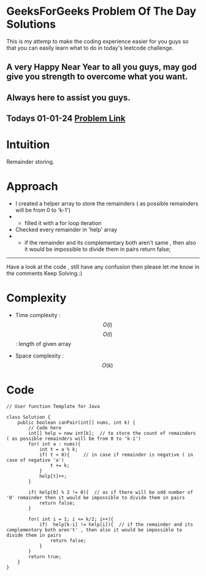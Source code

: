 # GeeksForGeeks Problem Of The Day Solutions

This is my attemp to make the coding experience easier for you guys so that you can easily learn what to do in today's leetcode challenge.


## A very Happy Near Year to all you guys, may god give you strength to overcome what you want.
## Always here to assist you guys.

## Todays 01-01-24 [Problem Link](https://www.geeksforgeeks.org/problems/array-pair-sum-divisibility-problem3257/1)

# Intuition
<!-- Describe your first thoughts on how to solve this problem. -->
Remainder storing.

# Approach
<!-- Describe your approach to solving the problem. -->
- I created a helper array to store the remainders ( as possible remainders will be from 0 to 'k-1')
- - filled it with a for loop iteration
- Checked every remainder in 'help' array
- - if the remainder and its complementary both aren't same , then also it would be impossible to divide them in pairs
                return false;
---
Have a look at the code , still have any confusion then please let me know in the comments
Keep Solving.:)

# Complexity
- Time complexity : $$O(l)$$
$$O(l)$$ : length of given array
<!-- Add your time complexity here, e.g. $$O(n)$$ -->

- Space complexity : $$O(k)$$
<!-- Add your space complexity here, e.g. $$O(n)$$ -->

# Code
```
// User function Template for Java

class Solution {
    public boolean canPair(int[] nums, int k) {
        // Code here
        int[] help = new int[k];  // to store the count of remainders ( as possible remainders will be from 0 to 'k-1')
        for( int a : nums){
            int t = a % k;
            if( t < 0){     // in case if remainder is negative ( in case of negative 'a')
                t += k;
            }
            help[t]++;
        }

        if( help[0] % 2 != 0){  // as if there will be odd number of '0' remainder then it would be impossible to divide them in pairs
            return false;
        }
        
        for( int i = 1; i <= k/2; i++){
            if(  help[k-i] != help[i]){  // if the remainder and its complementary both aren't' , then also it would be impossible to divide them in pairs
                return false;
            }
        }
        return true;
    }
}
```
